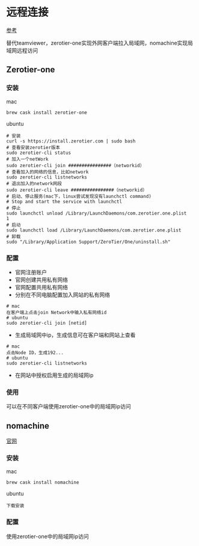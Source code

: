 # 远程连接

[参考](https://www.baidu.com/link?url=A4cL7R2sKf9Ix4KPa7seQeHn2I2EX0UrPKidWtWF3JMpaGKOAIXk6P93MOLo8aV4&wd=&eqid=b825a8b9001bc240000000035fd630ee)

替代teamviewer，zerotier-one实现外网客户端拉入局域网，nomachine实现局域网远程访问

## Zerotier-one

### 安装

mac

```shell
brew cask install zerotier-one
```

ubuntu

```shell
# 安装
curl -s https://install.zerotier.com | sudo bash
# 查看安装zerotier版本
sudo zerotier-cli status
# 加入一个netWork
sudo zerotier-cli join ################（networkid）
# 查看加入的网络的信息，比如network
sudo zerotier-cli listnetworks
# 退出加入的network网段
sudo zerotier-cli leave ################（networkid）
# 启动、停止服务(mac下，linux尝试发现没有launchctl command)
# Stop and start the service with launchctl
# 停止
sudo launchctl unload /Library/LaunchDaemons/com.zerotier.one.plist
1
# 启动
sudo launchctl load /Library/LaunchDaemons/com.zerotier.one.plist
# 卸载
sudo "/Library/Application Support/ZeroTier/One/uninstall.sh"
```

### 配置

- 官网注册账户
- 官网创建共用私有网络
- 官网配置共用私有网络
- 分别在不同电脑配置加入网站的私有网络

```
# mac
在客户端上点击join Network中输入私有网络id
# ubuntu
sudo zerotier-cli join [netid]
```

- 生成局域网中ip，生成信息可在客户端和网站上查看

```
# mac
点击Node ID，生成192...
# ubuntu
sudo zerotier-cli listnetworks
```

- 在网站中授权启用生成的局域网ip

### 使用

可以在不同客户端使用zerotier-one中的局域网ip访问

## nomachine

[官网](https://www.nomachine.com)

### 安装

mac

```
brew cask install nomachine
```

ubuntu

```
下载安装
```

### 配置

使用zerotier-one中的局域网ip访问

